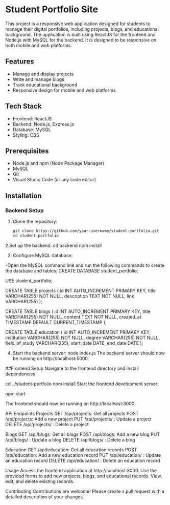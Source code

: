 # Student Portfolio Site

This project is a responsive web application designed for students to manage their digital portfolios, including projects, blogs, and educational background. The application is built using ReactJS for the frontend and Node.js with MySQL for the backend. It is designed to be responsive on both mobile and web platforms.

## Features

- Manage and display projects
- Write and manage blogs
- Track educational background
- Responsive design for mobile and web platforms

## Tech Stack

- Frontend: ReactJS
- Backend: Node.js, Express.js
- Database: MySQL
- Styling: CSS

## Prerequisites

- Node.js and npm (Node Package Manager)
- MySQL
- Git
- Visual Studio Code (or any code editor)

## Installation

### Backend Setup

1. Clone the repository:

   ```bash
   git clone https://github.com/your-username/student-portfolio.git
   cd student-portfolio

2.Set up the backend:
cd backend
npm install

3. Configure MySQL database:

-Open the MySQL command line and run the following commands to create the database and tables:
CREATE DATABASE student_portfolio;

USE student_portfolio;

CREATE TABLE projects (
  id INT AUTO_INCREMENT PRIMARY KEY,
  title VARCHAR(255) NOT NULL,
  description TEXT NOT NULL,
  link VARCHAR(255)
);

CREATE TABLE blogs (
  id INT AUTO_INCREMENT PRIMARY KEY,
  title VARCHAR(255) NOT NULL,
  content TEXT NOT NULL,
  created_at TIMESTAMP DEFAULT CURRENT_TIMESTAMP
);

CREATE TABLE education (
  id INT AUTO_INCREMENT PRIMARY KEY,
  institution VARCHAR(255) NOT NULL,
  degree VARCHAR(255) NOT NULL,
  field_of_study VARCHAR(255),
  start_date DATE,
  end_date DATE
);

4. Start the backend server:
    node index.js
The backend server should now be running on http://localhost:5000.

##Frontend Setup
Navigate to the frontend directory and install dependencies:

cd ../student-portfolio
npm install
Start the frontend development server:

npm start

The frontend should now be running on http://localhost:3000.

API Endpoints
Projects
GET /api/projects: Get all projects
POST /api/projects: Add a new project
PUT /api/projects/
: Update a project
DELETE /api/projects/
: Delete a project

Blogs
GET /api/blogs: Get all blogs
POST /api/blogs: Add a new blog
PUT /api/blogs/
: Update a blog
DELETE /api/blogs/
: Delete a blog

Education
GET /api/education: Get all education records
POST /api/education: Add a new education record
PUT /api/education/
: Update an education record
DELETE /api/education/
: Delete an education record

Usage
Access the frontend application at http://localhost:3000.
Use the provided forms to add new projects, blogs, and educational records.
View, edit, and delete existing records.

Contributing
Contributions are welcome! Please create a pull request with a detailed description of your changes.
